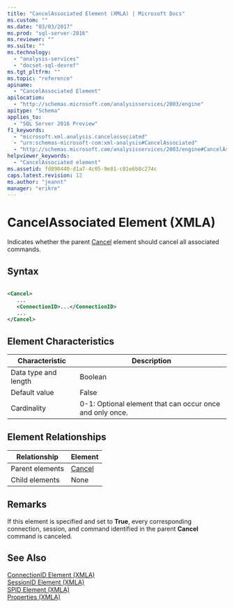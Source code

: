 ```yaml
---
title: "CancelAssociated Element (XMLA) | Microsoft Docs"
ms.custom: ""
ms.date: "03/03/2017"
ms.prod: "sql-server-2016"
ms.reviewer: ""
ms.suite: ""
ms.technology: 
  - "analysis-services"
  - "docset-sql-devref"
ms.tgt_pltfrm: ""
ms.topic: "reference"
apiname: 
  - "CancelAssociated Element"
apilocation: 
  - "http://schemas.microsoft.com/analysisservices/2003/engine"
apitype: "Schema"
applies_to: 
  - "SQL Server 2016 Preview"
f1_keywords: 
  - "microsoft.xml.analysis.cancelassociated"
  - "urn:schemas-microsoft-com:xml-analysis#CancelAssociated"
  - "http://schemas.microsoft.com/analysisservices/2003/engine#CancelAssociated"
helpviewer_keywords: 
  - "CancelAssociated element"
ms.assetid: fd890440-d1a7-4c05-9e81-c81e6b8c274c
caps.latest.revision: 12
ms.author: "jeannt"
manager: "erikre"
---
```

# CancelAssociated Element (XMLA)
  Indicates whether the parent [Cancel](../../../analysis-services/xmla/xml-elements-commands/cancel-element-xmla.md) element should cancel all associated commands.  
  
## Syntax  
  
```xml  
  
<Cancel>  
   ...  
   <ConnectionID>...</ConnectionID>  
   ...  
</Cancel>  
```  
  
## Element Characteristics  
  
|Characteristic|Description|  
|--------------------|-----------------|  
|Data type and length|Boolean|  
|Default value|False|  
|Cardinality|0-1: Optional element that can occur once and only once.|  
  
## Element Relationships  
  
|Relationship|Element|  
|------------------|-------------|  
|Parent elements|[Cancel](../../../analysis-services/xmla/xml-elements-commands/cancel-element-xmla.md)|  
|Child elements|None|  
  
## Remarks  
 If this element is specified and set to **True**, every corresponding connection, session, and command identified in the parent **Cancel** command is canceled.  
  
## See Also  
 [ConnectionID Element &#40;XMLA&#41;](../../../analysis-services/xmla/xml-elements-properties/connectionid-element-xmla.md)   
 [SessionID Element &#40;XMLA&#41;](../../../analysis-services/xmla/xml-elements-properties/sessionid-element-xmla.md)   
 [SPID Element &#40;XMLA&#41;](../../../analysis-services/xmla/xml-elements-properties/spid-element-xmla.md)   
 [Properties &#40;XMLA&#41;](../Topic/Properties%20\(XMLA\).md)  
  
  